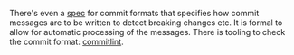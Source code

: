 There's even a [spec](https://www.conventionalcommits.org/en/v1.0.0/) for commit formats that specifies how commit messages are to be written to detect breaking changes etc. It is formal to allow for automatic processing of the messages.
There is tooling to check the commit format: [commitlint](https://github.com/conventional-changelog/commitlint/tree/master/%40commitlint/config-conventional).